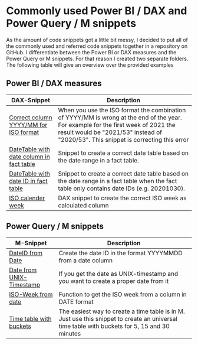 # Commonly used Power BI / DAX and Power Query / M snippets
As the amount of code snippets got a little bit messy, I decided to put all of the commonly used and referred code snippets together in a repository on GitHub.
I differentiate between the Power BI or DAX measures and the Power Query or M snippets. For that reason I created two separate folders.
The following table will give an overview over the provided examples

## Power BI / DAX measures
| DAX-Snippet | Description |
|--|--|
| [Correct column YYYY/MM for ISO format](https://github.com/selimovd/PowerBISnippets/blob/main/PowerBI_DAX/Correct%20column%20YYYY%20MM%20for%20change%20of%20year%20and%20ISO%20format.txt)  | When you use the ISO format the combination of YYYY/MM is wrong at the end of the year. For example for the first week of 2021 the result would be "2021/53" instead of "2020/53". This snippet is correcting this error |
| [DateTable with date column in fact table](https://github.com/selimovd/PowerBISnippets/blob/main/PowerBI_DAX/DateTable%20with%20date%20column%20in%20fact%20table.txt) | Snippet to create a correct date table based on the date range in a fact table. |
| [DateTable with date ID in fact table](https://github.com/selimovd/PowerBISnippets/blob/main/PowerBI_DAX/DateTable%20with%20date%20ID%20column%20in%20fact%20table.txt) | Snippet to create a correct date table based on the date range in a fact table when the fact table only contains date IDs (e.g. 20201030). |
| [ISO calender week](https://github.com/selimovd/PowerBISnippets/blob/main/PowerBI_DAX/ISO%20calendar%20week.txt) | DAX snippet to create the correct ISO week as calculated column |



## Power Query / M snippets

| M-Snippet | Description |
|--|--|
| [DateID from Date](https://github.com/selimovd/PowerBISnippets/blob/main/PowerQuery_M/Creat%20DateID%20column%20from%20Date.txt)  | Create the date ID in the format YYYYMMDD from a date column |
| [Date from UNIX-Timestamp](https://github.com/selimovd/PowerBISnippets/blob/main/PowerQuery_M/Create%20date%20from%20UNIX%20timestamp.txt) | If you get the date as UNIX-timestamp and you want to create a proper date from it |
| [ISO-Week from date](https://github.com/selimovd/PowerBISnippets/blob/main/PowerBI_DAX/DateTable%20with%20date%20ID%20column%20in%20fact%20table.txt) | Function to get the ISO week from a column in DATE format |
| [Time table with buckets](https://github.com/selimovd/PowerBISnippets/blob/main/PowerQuery_M/Time%20table%20with%20buckets%20in%20M.txt) | The easiest way to create a time table is in M. Just use this snippet to create an universal time table with buckets for 5, 15 and 30 minutes |
